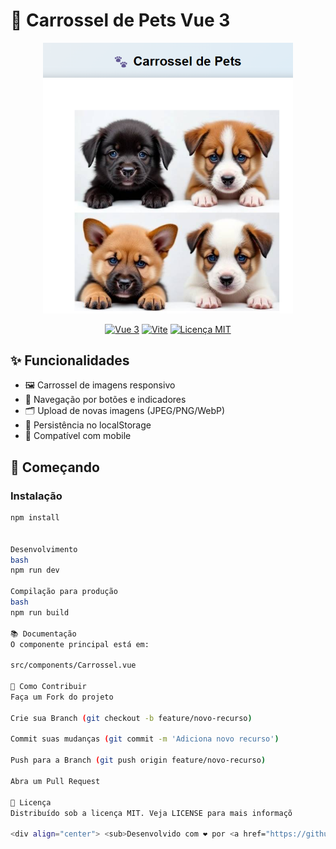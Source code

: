 # 🐾 Carrossel de Pets Vue 3

<div align="center">
  <img src="./src/image.png" width="400" alt="Demonstração do Carrossel"/>
  
  [![Vue 3](https://img.shields.io/badge/Vue-3-42b883?logo=vue.js)](https://vuejs.org/)
  [![Vite](https://img.shields.io/badge/Vite-4.x-646CFF?logo=vite)](https://vitejs.dev/)
  [![Licença MIT](https://img.shields.io/badge/license-MIT-blue)](LICENSE)
</div>

## ✨ Funcionalidades
- 🖼️ Carrossel de imagens responsivo
- 📲 Navegação por botões e indicadores
- 🗂️ Upload de novas imagens (JPEG/PNG/WebP)
- 💾 Persistência no localStorage
- 📱 Compatível com mobile

## 🚀 Começando

### Instalação
```bash
npm install


Desenvolvimento
bash
npm run dev

Compilação para produção
bash
npm run build

📚 Documentação
O componente principal está em:

src/components/Carrossel.vue

🤝 Como Contribuir
Faça um Fork do projeto

Crie sua Branch (git checkout -b feature/novo-recurso)

Commit suas mudanças (git commit -m 'Adiciona novo recurso')

Push para a Branch (git push origin feature/novo-recurso)

Abra um Pull Request

📜 Licença
Distribuído sob a licença MIT. Veja LICENSE para mais informaçõ

<div align="center"> <sub>Desenvolvido com ❤️ por <a href="https://github.com/Tatianakami">Tatiana Kami</a></sub> </div> ```